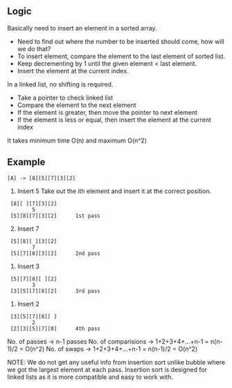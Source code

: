 ## Logic
Basically need to insert an element in a sorted array.

* Need to find out where the number to be inserted should come, how will we do that?
* To insert element, compare the element to the last element of sorted list. 
* Keep decrementing by 1 until the given element < last element.
* Insert the element at the current index.

In a linked list, no shifting is required.
* Take a pointer to check linked list
* Compare the element to the next element
* If the element is greater, then move the pointer to next element
* If the element is less or equal, then insert the element at the current index


It takes minimum time O(n) and maximum O(n^2)

## Example
```
[A] -> [8][5][7][3][2]
```
1. Insert 5
Take out the ith element and insert it at the correct position.
```
 [8][ ][7][3][2]
        5
 [5][8][7][3][2]      1st pass
```
2. Insert 7
```
 [5][8][ ][3][2]
        7
 [5][7][8][3][2]      2nd pass
```
1. Insert 3
```
 [5][7][8][ ][2]
        3
 [3][5][7][8][2]      3rd pass
```
1. Insert 2
```
 [3][5][7][8][ ]
        2
 [2][3][5][7][8]      4th pass
```

No. of passes -> n-1 passes
No. of comparisions -> 1+2+3+4+...+n-1 = n(n-1)/2 = O(n^2)
No. of swaps -> 1+2+3+4+...+n-1 = n(n-1)/2 = O(n^2)

NOTE: We do not get any useful info from insertion sort unlike bubble where we got the largest element at each pass.
      Insertion sort is designed for linked lists as it is more compatible and easy to work with.

    

